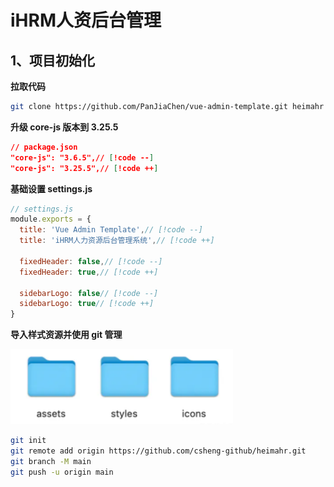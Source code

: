 # iHRM人资后台管理

## 1、项目初始化

**拉取代码**

```bash
git clone https://github.com/PanJiaChen/vue-admin-template.git heimahr
```

**升级 core-js 版本到 3.25.5**

```json 
// package.json
"core-js": "3.6.5",// [!code --]
"core-js": "3.25.5",// [!code ++]
```      

**基础设置 settings.js**

```js
// settings.js
module.exports = {
  title: 'Vue Admin Template',// [!code --]
  title: 'iHRM人力资源后台管理系统',// [!code ++]

  fixedHeader: false,// [!code --]
  fixedHeader: true,// [!code ++]

  sidebarLogo: false// [!code --]
  sidebarLogo: true// [!code ++]
}
```  

**导入样式资源并使用 git 管理**

<img src="./images/导入样式资源.png" style="height: 120px" />

```bash
git init
git remote add origin https://github.com/csheng-github/heimahr.git
git branch -M main
git push -u origin main
```  

